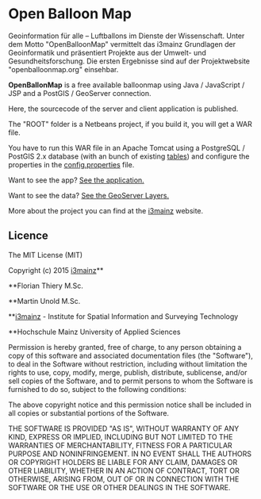 # Open Balloon Map

Geoinformation für alle – Luftballons im Dienste der Wissenschaft. Unter dem Motto "OpenBalloonMap" vermittelt das i3mainz Grundlagen der Geoinformatik und präsentiert Projekte aus der Umwelt- und Gesundheitsforschung. Die ersten Ergebnisse sind auf der Projektwebsite "openballoonmap.org" einsehbar.

**OpenBallonMap** is a free available balloonmap using Java / JavaScript / JSP and a PostGIS / GeoServer connection.

Here, the sourcecode of the server and client application is published.

The "ROOT" folder is a Netbeans project, if you build it, you will get a WAR file.

You have to run this WAR file in an Apache Tomcat using a PostgreSQL / PostGIS 2.x database (with an bunch of existing [tables](https://github.com/i3mainz/OpenBalloonMap/blob/master/ROOT/src/main/resources/create.sql)) and configure the properties in the [config.properties](https://github.com/i3mainz/OpenBalloonMap/blob/master/ROOT/src/main/resources/config.properties) file.

Want to see the app? [See the application.](http://openballoonmap.org)

Want to see the data? [See the GeoServer Layers.](http://openballoonmap.org/geoserver/web/?wicket%3AbookmarkablePage=%3Aorg.geoserver.web.demo.MapPreviewPage)

More about the project you can find at the [i3mainz](http://i3mainz.hs-mainz.de/en/projekte/openballoonmap) website.

## Licence

The MIT License (MIT)

Copyright (c) 2015 [i3mainz](http://i3mainz.hs-mainz.de/en/institute)**

**Florian Thiery M.Sc.

**Martin Unold M.Sc.

**[i3mainz](http://i3mainz.hs-mainz.de/en/institute) - Institute for Spatial Information and Surveying Technology

**Hochschule Mainz University of Applied Sciences

Permission is hereby granted, free of charge, to any person obtaining a copy
of this software and associated documentation files (the "Software"), to deal
in the Software without restriction, including without limitation the rights
to use, copy, modify, merge, publish, distribute, sublicense, and/or sell
copies of the Software, and to permit persons to whom the Software is
furnished to do so, subject to the following conditions:

The above copyright notice and this permission notice shall be included in all
copies or substantial portions of the Software.

THE SOFTWARE IS PROVIDED "AS IS", WITHOUT WARRANTY OF ANY KIND, EXPRESS OR
IMPLIED, INCLUDING BUT NOT LIMITED TO THE WARRANTIES OF MERCHANTABILITY,
FITNESS FOR A PARTICULAR PURPOSE AND NONINFRINGEMENT. IN NO EVENT SHALL THE
AUTHORS OR COPYRIGHT HOLDERS BE LIABLE FOR ANY CLAIM, DAMAGES OR OTHER
LIABILITY, WHETHER IN AN ACTION OF CONTRACT, TORT OR OTHERWISE, ARISING FROM,
OUT OF OR IN CONNECTION WITH THE SOFTWARE OR THE USE OR OTHER DEALINGS IN THE
SOFTWARE.
